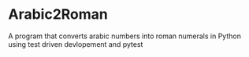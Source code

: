 # Arabic2Roman
A program that converts arabic numbers into roman numerals in Python using test driven devlopement and pytest

